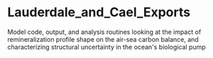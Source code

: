 # Lauderdale_and_Cael_Exports
Model  code, output, and analysis routines looking at the impact of remineralization profile shape on the air-sea carbon balance, and characterizing structural uncertainty in the ocean's biological pump

